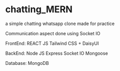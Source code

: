 # chatting_MERN

a simple chatting whatsapp clone
made for practice

Communication aspect done using Socket IO

FrontEnd:
REACT JS
Tailwind CSS + DaisyUI

BackEnd:
Node JS
Express
Socket IO
Mongoose

Database:
MongoDB
